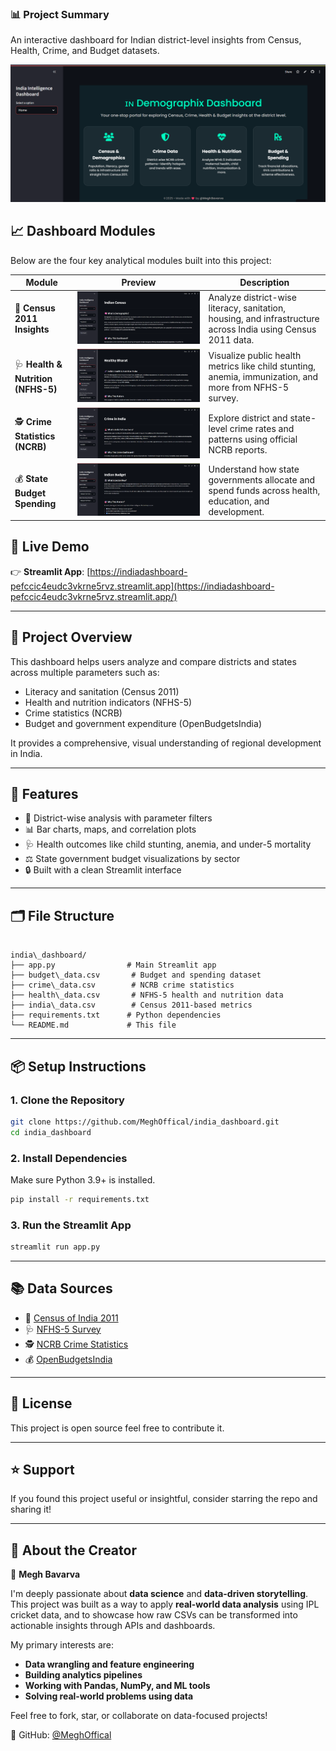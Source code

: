 ### 📊 Project Summary
An interactive dashboard for Indian district-level insights from Census, Health, Crime, and Budget datasets.

![Dashboard Preview](./Home_page.png)

## 📈 Dashboard Modules

Below are the four key analytical modules built into this project:

| Module | Preview | Description |
|--------|---------|-------------|
| 🧮 **Census 2011 Insights** | ![Census](./Census.png) | Analyze district-wise literacy, sanitation, housing, and infrastructure across India using Census 2011 data. |
| 🩺 **Health & Nutrition (NFHS-5)** | ![Health](./Health.png) | Visualize public health metrics like child stunting, anemia, immunization, and more from NFHS-5 survey. |
| 🕵️ **Crime Statistics (NCRB)** | ![Crime](./Crime.png) | Explore district and state-level crime rates and patterns using official NCRB reports. |
| 💰 **State Budget Spending** | ![Budget](./Budget.png) | Understand how state governments allocate and spend funds across health, education, and development. |

## 🚀 Live Demo

👉 **Streamlit App**: [https://indiadashboard-pefccic4eudc3vkrne5rvz.streamlit.app](https://indiadashboard-pefccic4eudc3vkrne5rvz.streamlit.app/)

---

## 📌 Project Overview

This dashboard helps users analyze and compare districts and states across multiple parameters such as:
- Literacy and sanitation (Census 2011)
- Health and nutrition indicators (NFHS-5)
- Crime statistics (NCRB)
- Budget and government expenditure (OpenBudgetsIndia)

It provides a comprehensive, visual understanding of regional development in India.

---

## 🧩 Features

- 📍 District-wise analysis with parameter filters
- 📊 Bar charts, maps, and correlation plots
- 🩺 Health outcomes like child stunting, anemia, and under-5 mortality
- ⚖️ State government budget visualizations by sector
- 🔒 Built with a clean Streamlit interface

---

## 🗂️ File Structure

```

india\_dashboard/
├── app.py                # Main Streamlit app
├── budget\_data.csv       # Budget and spending dataset
├── crime\_data.csv        # NCRB crime statistics
├── health\_data.csv       # NFHS-5 health and nutrition data
├── india\_data.csv        # Census 2011-based metrics
├── requirements.txt      # Python dependencies
└── README.md             # This file

````

---

## 📦 Setup Instructions

### 1. Clone the Repository

```bash
git clone https://github.com/MeghOffical/india_dashboard.git
cd india_dashboard
````

### 2. Install Dependencies

Make sure Python 3.9+ is installed.

```bash
pip install -r requirements.txt
```

### 3. Run the Streamlit App

```bash
streamlit run app.py
```

---

## 📚 Data Sources

* 📌 [Census of India 2011](https://censusindia.gov.in)
* 🩺 [NFHS-5 Survey](http://rchiips.org/nfhs/)
* 🕵️ [NCRB Crime Statistics](https://ncrb.gov.in/)
* 💰 [OpenBudgetsIndia](https://openbudgetsindia.org)

---

## 📝 License

This project is open source feel free to contribute it.

---

## ⭐ Support

If you found this project useful or insightful, consider starring the repo and sharing it!

---

## 🙋 About the Creator

👤 **Megh Bavarva**  

I'm deeply passionate about **data science** and **data-driven storytelling**.  
This project was built as a way to apply **real-world data analysis** using IPL cricket data, and to showcase how raw CSVs can be transformed into actionable insights through APIs and dashboards.  

My primary interests are:
- **Data wrangling and feature engineering**
- **Building analytics pipelines**
- **Working with Pandas, NumPy, and ML tools**
- **Solving real-world problems using data**

Feel free to fork, star, or collaborate on data-focused projects!

🔗 GitHub: [@MeghOffical](https://github.com/MeghOffical)
